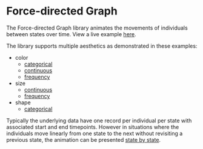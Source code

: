 # Force-directed Graph
The Force-directed Graph library animates the movements of individuals between states over time.  View a live example [here](https://samussiah.github.io/force-directed-graph/test-page/).

The library supports multiple aesthetics as demonstrated in these examples:

- color
  - [categorical](https://samussiah.github.io/force-directed-graph/test-page/color/categorical/)
  - [continuous](https://samussiah.github.io/force-directed-graph/test-page/color/continuous/)
  - [frequency](https://samussiah.github.io/force-directed-graph/test-page/color/frequency/)
- size
  - [continuous](https://samussiah.github.io/force-directed-graph/test-page/size/continuous/)
  - [frequency](https://samussiah.github.io/force-directed-graph/test-page/size/frequency/)
- shape
  - [categorical](https://samussiah.github.io/force-directed-graph/test-page/shape/categorical/)

Typically the underlying data have one record per individual per state with associated start and end timepoints.  However in situations where the individuals move linearly from one state to the next without revisiting a previous state, the animation can be presented [state by state](https://samussiah.github.io/force-directed-graph/test-page/sequences/).
